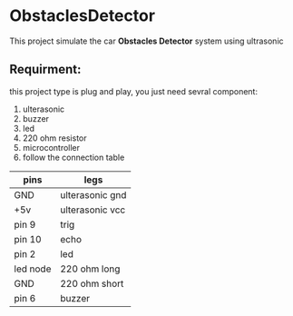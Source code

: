# ObstaclesDetector
This project simulate the car **Obstacles Detector** system using ultrasonic 

## Requirment:
this project type is plug and play, you just need sevral component:
1. ulterasonic 
2. buzzer
3. led
4. 220 ohm resistor
5. microcontroller
7. follow the connection table

|     pins       |      legs     |
| -------------  | ------------- |
|        GND     |ulterasonic gnd|
|        +5v     |ulterasonic vcc|
|     pin 9      |     trig      |
|     pin 10     |     echo      |
|     pin 2      |     led       |
|     led node   |  220 ohm long |
|       GND      | 220 ohm short |
|     pin 6      |     buzzer    |


